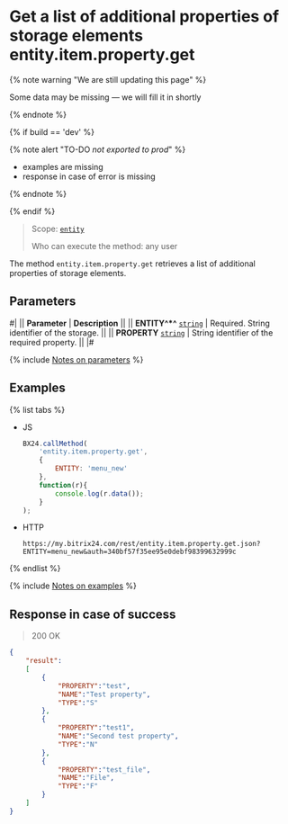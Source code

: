 # Get a list of additional properties of storage elements entity.item.property.get

{% note warning "We are still updating this page" %}

Some data may be missing — we will fill it in shortly

{% endnote %}

{% if build == 'dev' %}

{% note alert "TO-DO _not exported to prod_" %}

- examples are missing
- response in case of error is missing

{% endnote %}

{% endif %}

> Scope: [`entity`](../../../scopes/permissions.md)
>
> Who can execute the method: any user

The method `entity.item.property.get` retrieves a list of additional properties of storage elements.

## Parameters

#|
|| **Parameter** | **Description** ||
|| **ENTITY^*^**
[`string`](../../../data-types.md) | Required. String identifier of the storage. ||
|| **PROPERTY**
[`string`](../../../data-types.md) | String identifier of the required property. ||
|#

{% include [Notes on parameters](../../../../_includes/required.md) %}

## Examples

{% list tabs %}

- JS

    ```js
    BX24.callMethod(
        'entity.item.property.get',
        {
            ENTITY: 'menu_new'
        },
        function(r){
            console.log(r.data());
        }
    );
    ```

- HTTP

    ```http
    https://my.bitrix24.com/rest/entity.item.property.get.json?ENTITY=menu_new&auth=340bf57f35ee95e0debf98399632999c
    ```

{% endlist %}

{% include [Notes on examples](../../../../_includes/examples.md) %}

## Response in case of success

> 200 OK
```json
{
    "result":
    [
        {
            "PROPERTY":"test",
            "NAME":"Test property",
            "TYPE":"S"
        },
        {
            "PROPERTY":"test1",
            "NAME":"Second test property",
            "TYPE":"N"
        },
        {
            "PROPERTY":"test_file",
            "NAME":"File",
            "TYPE":"F"
        }
    ]
}
```
